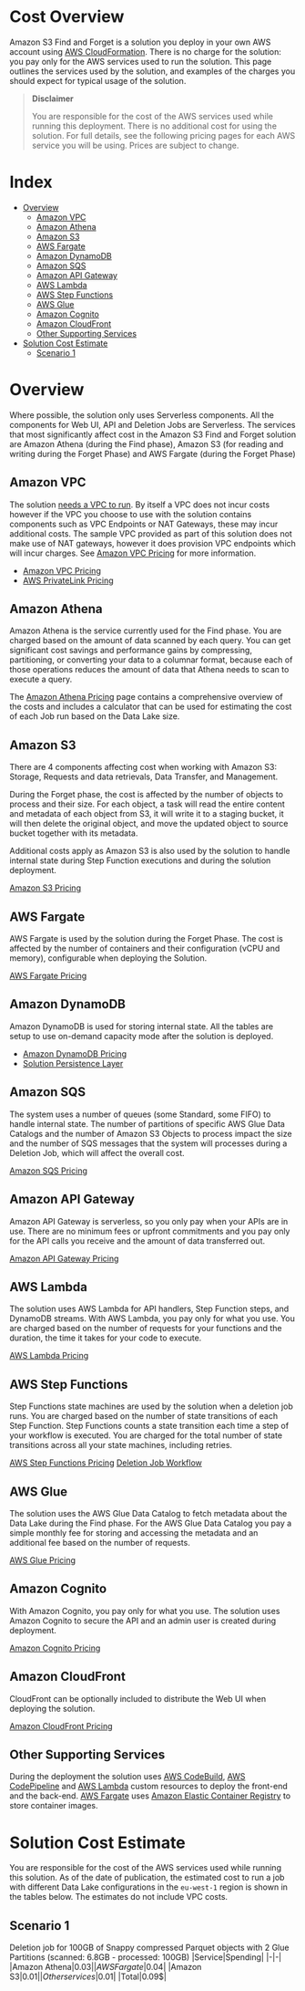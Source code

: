 Cost Overview
=============

Amazon S3 Find and Forget is a solution you deploy in your own AWS account using [AWS CloudFormation]. There is no charge for the solution: you pay only for
the AWS services used to run the solution. This page outlines the services used by the solution, and examples of the charges you should expect for typical
usage of the solution.

> **Disclaimer**
>
> You are responsible for the cost of the AWS services used while running this deployment. There is no additional cost for using the solution. For full details, see the following pricing pages for each AWS service you will be using. Prices are subject to change.

# Index

* [Overview](#overview)
  * [Amazon VPC](#amazon-vpc)
  * [Amazon Athena](#amazon-athena)
  * [Amazon S3](#amazon-s3)
  * [AWS Fargate](#aws-fargate)
  * [Amazon DynamoDB](#amazon-dynamodb)
  * [Amazon SQS](#amazon-sqs)
  * [Amazon API Gateway](#amazon-api-gateway)
  * [AWS Lambda](#aws-lambda)
  * [AWS Step Functions](#aws-step-functions)
  * [AWS Glue](#aws-glue)
  * [Amazon Cognito](#amazon-cognito)
  * [Amazon CloudFront](#amazon-cloudfront)
  * [Other Supporting Services](#other-supporting-services)
* [Solution Cost Estimate](#solution-cost-estimate)
  * [Scenario 1](#scenario-1)

# Overview

Where possible, the solution only uses Serverless components. All the components for Web UI, API and Deletion Jobs are Serverless.
The services that most significantly affect cost in the Amazon S3 Find and Forget solution are Amazon Athena (during the Find phase), Amazon S3 (for reading and writing during the Forget Phase) and AWS Fargate (during the Forget Phase)

## Amazon VPC

The solution [needs a VPC to run][VPC Configuration].  By itself a VPC does not incur costs however if the VPC you choose to use with the solution contains components such as VPC Endpoints or NAT Gateways, these may incur additional costs. The sample VPC provided as part of this solution does not make use of NAT gateways, however it does provision VPC endpoints which will incur charges. See [Amazon VPC Pricing] for more information.

* [Amazon VPC Pricing]
* [AWS PrivateLink Pricing]

## Amazon Athena

Amazon Athena is the service currently used for the Find phase. You are charged based on the amount of data scanned by each query. You can get significant cost savings and performance gains by compressing, partitioning, or converting your data to a columnar format, because each of those operations reduces the amount of data that Athena needs to scan to execute a query.

The [Amazon Athena Pricing] page contains a comprehensive overview of the costs and includes a calculator that can be used for estimating the cost of each Job run based on the Data Lake size.

## Amazon S3

There are 4 components affecting cost when working with Amazon S3: Storage, Requests and data retrievals, Data Transfer, and Management.

During the Forget phase, the cost is affected by the number of objects to process and their size. For each object, a task will read the entire content and metadata of each object from S3, it will write it to a staging bucket, it will then delete the original object, and move the updated object to source bucket together with its metadata.

Additional costs apply as Amazon S3 is also used by the solution to handle internal state during Step Function executions and during the solution deployment.

[Amazon S3 Pricing]

## AWS Fargate

AWS Fargate is used by the solution during the Forget Phase. The cost is affected by the number of containers and their configuration (vCPU and memory), configurable when deploying the Solution.

[AWS Fargate Pricing]

## Amazon DynamoDB

Amazon DynamoDB is used for storing internal state. All the tables are setup to use on-demand capacity mode after the solution is deployed.

* [Amazon DynamoDB Pricing]
* [Solution Persistence Layer]

## Amazon SQS

The system uses a number of queues (some Standard, some FIFO) to handle internal state. The number of partitions of specific AWS Glue Data Catalogs and the number of Amazon S3 Objects to process impact the size and the number of SQS messages that the system will processes during a Deletion Job, which will affect the overall cost.

[Amazon SQS Pricing]

## Amazon API Gateway

Amazon API Gateway is serverless, so you only pay when your APIs are in use. There are no minimum fees or upfront commitments and you pay only for the API calls you receive and the amount of data transferred out.

[Amazon API Gateway Pricing]

## AWS Lambda

The solution uses AWS Lambda for API handlers, Step Function steps, and DynamoDB streams. With AWS Lambda, you pay only for what you use. You are charged based on the number of requests for your functions and the duration, the time it takes for your code to execute.

[AWS Lambda Pricing]

## AWS Step Functions

Step Functions state machines are used by the solution when a deletion job runs. You are charged based on the number of state transitions of each Step Function. Step Functions counts a state transition each time a step of your workflow is executed. You are charged for the total number of state transitions across all your state machines, including retries.

[AWS Step Functions Pricing]
[Deletion Job Workflow]

## AWS Glue

The solution uses the AWS Glue Data Catalog to fetch metadata about the Data Lake during the Find phase. For the AWS Glue Data Catalog you pay a simple monthly fee for storing and accessing the metadata and an additional fee based on the number of requests.

[AWS Glue Pricing]

## Amazon Cognito

With Amazon Cognito, you pay only for what you use. The solution uses Amazon Cognito to secure the API and an admin user is created during deployment.

[Amazon Cognito Pricing]

## Amazon CloudFront

CloudFront can be optionally included to distribute the Web UI when deploying the solution.

[Amazon CloudFront Pricing]

## Other Supporting Services

During the deployment the solution uses [AWS CodeBuild], [AWS CodePipeline] and [AWS Lambda] custom resources to deploy the front-end and the back-end.
[AWS Fargate] uses [Amazon Elastic Container Registry] to store container images.

# Solution Cost Estimate

You are responsible for the cost of the AWS services used while running this solution. As of the date of publication, the estimated cost to run a job with different Data Lake configurations in the `eu-west-1` region is shown in the tables below. The estimates do not include VPC costs.

## Scenario 1

Deletion job for 100GB of Snappy compressed Parquet objects with 2 Glue Partitions (scanned: 6.8GB - processed: 100GB)
|Service|Spending|
|-|-|
|Amazon Athena|0.03$|
|AWS Fargate|0.04$|
|Amazon S3|0.01$|
|Other services|0.01$|
|Total|0.09$|

[VPC Configuration]: USER_GUIDE.md#pre-requisite-Configuring-a-vpc-for-the-solution
[some VPC endpoints]: [https://github.com/awslabs/amazon-s3-find-and-forget/blob/master/templates/vpc.yaml]
[Amazon API Gateway Pricing]: https://aws.amazon.com/api-gateway/pricing/
[Amazon Athena Pricing]: https://aws.amazon.com/athena/pricing/
[Amazon CloudFront Pricing]: https://aws.amazon.com/cloudfront/pricing/
[Amazon Cognito Pricing]: https://aws.amazon.com/cognito/pricing/
[Amazon DynamoDB Pricing]: https://aws.amazon.com/dynamodb/pricing/
[Amazon Elastic Container Registry]: https://aws.amazon.com/ecr/pricing/
[Amazon S3 Pricing]: https://aws.amazon.com/s3/pricing/
[Amazon SQS Pricing]: https://aws.amazon.com/sqs/pricing/
[Amazon VPC Pricing]: https://aws.amazon.com/vpc/pricing/
[AWS CloudFormation]: https://aws.amazon.com/cloudformation/
[AWS CodeBuild]: https://aws.amazon.com/codebuild/pricing/
[AWS CodePipeline]: https://aws.amazon.com/codepipeline/pricing/
[AWS Fargate]: https://aws.amazon.com/fargate/pricing/
[AWS Fargate Pricing]: https://aws.amazon.com/fargate/pricing/
[AWS Glue Pricing]: https://aws.amazon.com/glue/pricing/
[AWS Lambda Pricing]: https://aws.amazon.com/lambda/pricing/
[AWS Lambda]: https://aws.amazon.com/lambda/pricing/
[AWS PrivateLink Pricing]: https://aws.amazon.com/privatelink/pricing/
[AWS Step Functions Pricing]: https://aws.amazon.com/step-functions/pricing/
[Deletion Job Workflow]: ARCHITECTURE.md#deletion-job-workflow
[Solution Persistence Layer]: ARCHITECTURE.md#persistence-layer
